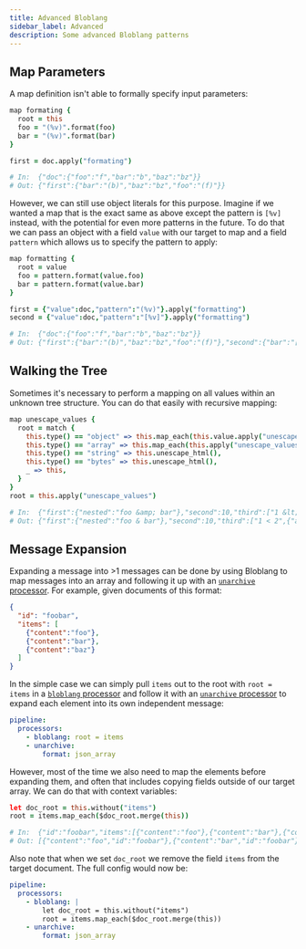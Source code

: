 ```yaml
---
title: Advanced Bloblang
sidebar_label: Advanced
description: Some advanced Bloblang patterns
---
```


## Map Parameters

A map definition isn't able to formally specify input parameters:

```coffee
map formating {
  root = this
  foo = "(%v)".format(foo)
  bar = "(%v)".format(bar)
}

first = doc.apply("formating")

# In:  {"doc":{"foo":"f","bar":"b","baz":"bz"}}
# Out: {"first":{"bar":"(b)","baz":"bz","foo":"(f)"}}
```

However, we can still use object literals for this purpose. Imagine if we wanted a map that is the exact same as above except the pattern is `[%v]` instead, with the potential for even more patterns in the future. To do that we can pass an object with a field `value` with our target to map and a field `pattern` which allows us to specify the pattern to apply:

```coffee
map formatting {
  root = value
  foo = pattern.format(value.foo)
  bar = pattern.format(value.bar)
}

first = {"value":doc,"pattern":"(%v)"}.apply("formatting")
second = {"value":doc,"pattern":"[%v]"}.apply("formatting")

# In:  {"doc":{"foo":"f","bar":"b","baz":"bz"}}
# Out: {"first":{"bar":"(b)","baz":"bz","foo":"(f)"},"second":{"bar":"[b]","baz":"bz","foo":"[f]"}}
```

## Walking the Tree

Sometimes it's necessary to perform a mapping on all values within an unknown tree structure. You can do that easily with recursive mapping:

```coffee
map unescape_values {
  root = match {
    this.type() == "object" => this.map_each(this.value.apply("unescape_values")),
    this.type() == "array" => this.map_each(this.apply("unescape_values")),
    this.type() == "string" => this.unescape_html(),
    this.type() == "bytes" => this.unescape_html(),
    _ => this,
  }
}
root = this.apply("unescape_values")

# In:  {"first":{"nested":"foo &amp; bar"},"second":10,"third":["1 &lt; 2",{"also_nested":"2 &gt; 1"}]}
# Out: {"first":{"nested":"foo & bar"},"second":10,"third":["1 < 2",{"also_nested":"2 > 1"}]}
```

## Message Expansion

Expanding a message into >1 messages can be done by using Bloblang to map messages into an array and following it up with an [`unarchive` processor][processors.unarchive]. For example, given documents of this format:

```json
{
  "id": "foobar",
  "items": [
    {"content":"foo"},
    {"content":"bar"},
    {"content":"baz"}
  ]
}
```

In the simple case we can simply pull `items` out to the root with `root = items` in a [`bloblang` processor][processors.bloblang] and follow it with an [`unarchive` processor][processors.unarchive] to expand each element into its own independent message:

```yaml
pipeline:
  processors:
    - bloblang: root = items
    - unarchive:
        format: json_array
```

However, most of the time we also need to map the elements before expanding them, and often that includes copying fields outside of our target array. We can do that with context variables:

```coffee
let doc_root = this.without("items")
root = items.map_each($doc_root.merge(this))

# In:  {"id":"foobar","items":[{"content":"foo"},{"content":"bar"},{"content":"baz"}]}
# Out: [{"content":"foo","id":"foobar"},{"content":"bar","id":"foobar"},{"content":"baz","id":"foobar"}]
```

Also note that when we set `doc_root` we remove the field `items` from the target document. The full config would now be:

```yaml
pipeline:
  processors:
    - bloblang: |
        let doc_root = this.without("items")
        root = items.map_each($doc_root.merge(this))
    - unarchive:
        format: json_array
```

[processors.bloblang]: /docs/components/processors/bloblang
[processors.unarchive]: /docs/components/processors/unarchive
